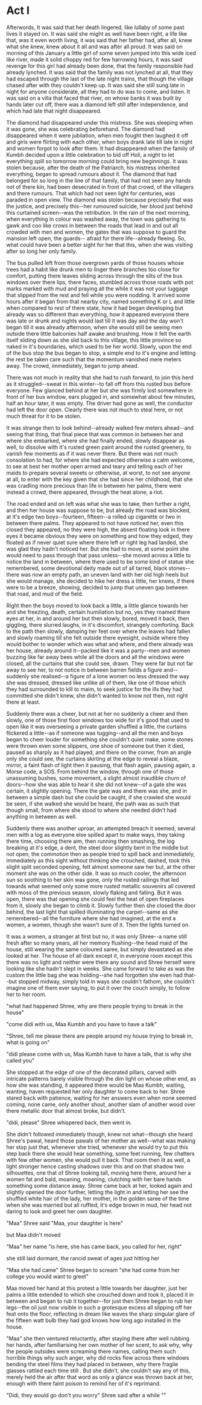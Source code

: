 # Act I



Afterwords, It was said that her death lingered, like lullaby of some past lives it stayed on. It was said she might as well have been right, a life like that, was it even worth living, it was said that her father had, after all, knew what she knew, knew about it all and was after all proud. It was said on morning of this January a little girl of some seven jumped into this wide iced like river, made it solid choppy red for few harrowing hours, it was said revenge for this girl had already been done, that the family responsible had already lynched. It was said that the family was not lynched at all, that they had escaped through the last of the late night trains, that though the village chased after with they couldn't keep up. It was said she still sung late in night for anyone considerate, all they had to do was to come, and listen. It was said on a villa that faced that river, on whose banks it was built by hands later cut off, there was a diamond left still after independence, and which had late that night disappeared. 

The diamond had disappeared under this mistress. She was sleeping when it was gone, she was celebrating beforehand. The diamond had disappeared when it were jubilation, when men fought then laughed it off and girls were flirting with each other, when boys drank late till late in night and women forgot to look after them. It had disappeared when the family of Kumbh decided upon a little celebration to bid off Holi, a night to let everything spill so tomorrow morning could bring new beginnings. It was stolen because, after the death of the Patriarch, his mistress inherited everything, began to spread rumours about it. The diamond that had belonged for so long in the line of that family, that had not seen any hands not of there kin, had been desecrated in front of that crowd, of the villagers and there rumours. That which had not seen light for centuries, was paraded in open view. The diamond was stolen because precisely that was the justice, and precisely this--her rumoured suicide, her blood just behind this curtained screen--was the retribution. In the rain of the next morning, when everything in colour was washed away, the town was gathering to gawk and coo like crows in between the roads that lead in and out all crowded with men and women, the gates that was suppose to guard the mansion left open, the guards-- afraid for there life--already fleeing. So, what could have been a better sight for her that this, when she was visiting after so long her only family. 

The bus pulled left from those overgrown yards of those houses whose trees had a habit like drunk men to linger there branches too close for comfort, putting there leaves sliding across through the slits of the bus windows over there lips, there faces, stumbled across those roads with pot marks marked with mud and praying all the while it was not your luggage that slipped from the rest and fell while you were nodding. It arrived some hours after it began from that nearby city, named something K or L and little when compared to rest of there state, how it had began developing but already was so different than everything, how it appeared everyone there was late or drunk and nights would last till it was day and the day won't began till it was already afternoon, when she would still be seeing men outside there little balconies half awake and brushing. How it felt the earth itself sliding down as she slid back to this village, this little province so naked in it's boundaries, which used to be her world. Slowly, upon the end of the bus stop the bus began to stop, a simple end to it's engine and letting the rest be taken care such that the momentum vanished mere meters away. The crowd, immediately, began to jump ahead. 

There was not much in reality that she had to rush forward, to join this herd as it struggled--sweat in this winter--to fall off from this rusted bus before everyone. Few glanced behind at her but she was firmly lost somewhere in front of her bus window, ears plugged in, and somewhat about few minutes, half an hour later, it was empty. The driver had gone as well, the conductor had left the door open. Clearly there was not much to steal here, or not much threat for it to be stolen. 

It was strange then to look behind--already walked few meters ahead--and seeing that thing, that final piece that was common in between her and where she embarked, where she had finally ended, slowly disappear as well, to dissolve with it's rusted green paint around the rusted greenery, to vanish few moments as if it was never there. But there was not much consolation to had, for where she had expected otherwise a calm welcome, to see at best her mother open armed and teary and telling each of her maids to prepare several sweets or otherwise, at worst, to not see anyone at all, to enter with the key given that she had since her childhood, that she was cradling more precious than life in between her palms, there were instead a crowd, there appeared, through the heat alone, a riot. 

The road ended and on left was what she was to take, then further a right, and then her house was suppose to be, but already the road was blocked, at it's edge two boys--fourteen, fifteen--a rolled up cigarette or two in between there palms. They appeared to not have noticed her, even this closed they appeared, no they were high, the absent floating look in there eyes it became obvious they were on something and how they edged, they floated as if never quiet sure where there left or right leg had landed, she was glad they hadn't noticed her. But she had to move, at some point she would need to pass through that pass unless--she moved across a little to notice the land in between, where there used to be some kind of statue she remembered, some devotional deity made out of all tarred, black stones--there was now an empty path, an uneven land with her old high heels but she would manage, she decided to hike her dress a little, her knees, if there were to be a breeze, showing, decided to jump that uneven gap between that road, and mud of the field. 

Right then the boys moved to look back a little, a little glance towards her and she freezing, death, certain humiliation but no, yes they roamed there eyes at her, in and around her but then slowly, bored, moved it back, then giggling, there slurred laughs, in it's discomfort, strangely comforting. Back to the path then slowly, damping her feet over where the leaves had fallen and slowly roaming till she felt outside there eyesight, outside where they would bother to wonder which was what and where, and there already was her house, already around it--packed like it was a party--men and women buzzing like far away bees while all the doors and all the windows were closed, all the curtains that she could see, drawn. They were far but not far away to see her, to not notice in between barren fields a figure and--suddenly she realised--a figure of a lone women no less dressed the way she was dressed, dressed like unlike all of them, like one of those which they had surrounded to kill to maim, to seek justice for the ills they had committed she didn't knew, she didn't wanted to know not then, not right there at least. 

Suddenly there was a cheer, but not at her no suddenly a cheer and then slowly, one of those first floor windows too wide for it's good that used to open like it was overseeing a private garden shuffled a little, the curtains flickered a little--as if someone was tugging--and all the men and boys began to cheer louder for something she couldn't quiet make, some stones were thrown even some slippers, one shoe of someone but then it died, paused as sharply as it had played, and there on the corner, from an angle only she could see, the curtains skirting at the edge to reveal a blaze, mirror, a faint flash of light then it pausing, that flash again, pausing again, a Morse code, a SOS. From behind the window, through one of those unassuming bushes, some movement, a slight almost inaudible churn of doors--how she was able to hear it she did not knew--of a gate she was certain, it slightly opening. There the gate was and there was she, and in between a simple dash but she could be caught, if she crawled she would be seen, if she walked she would be heard, the path was as such that though small, from where she stood to where she needed didn't had anything in between as well.

Suddenly there was another uproar, an attempted breach it seemed, several men with a log as everyone else spilled apart to make ways, they taking there time, choosing there aim, then running then smashing, the log breaking at it's edge, a dent, the steel door slightly bent in the middle but not open, the commotion then as people tried to spill back and immediately, immediately as this sight without thinking she crouched, dashed, took this slight split seconded opening, felt almost someone saw her but, at the other moment she was on the other side. It was so much cooler, the afternoon sun so soothing to her skin was gone, only the rusted railings that led towards what seemed only some more rusted metallic souvenirs all covered with moss of the previous season, slowly flaking and falling. But it was open, there was that opening she could feel the heat of open fireplaces from it, slowly she began to climb it. Slowly further then she closed the door behind, the last light that spilled illuminating the carpet--same as she remembered--all the furniture where she had imagined, at the end a women, a women, though she wasn't sure of it. Then the lights turned on. 

It was a women, a stranger at first but no, it was only Shree--a name still fresh after so many years, all her memory flushing--the head maid of the house, still wearing the same coloured saree, but simply devastated as she looked at her. The house of all dark except it, in everyone room except this there was no light and neither were there any sound and Shree herself were looking like she hadn't slept in weeks. She came forward to take as was the custom the little bag she was holding--she had forgotten she even had that--but stopped midway, simply told in ways she couldn't fathom, she couldn't imagine one of them ever saying, to put it over the couch simply, to follow her to her room. 

"what had happened Shree, why are there people trying to break in the house"

"come didi with us, Maa Kumbh and you have to have a talk"

"Shree, tell me please there are people around my house trying to break in, what is going on"

"didi please come with us, Maa Kumbh have to have a talk, that is why she called you"

She stopped at the edge of one of the decorated pillars, carved with intricate patterns barely visible through the dim light on whose other end, as how she was standing, it appeared there would be Maa Kumbh, waiting, wanting, haven requested her only daughter to come back to her. Shree stared back with patience, waiting for her answers even when none seemed coming, none came, only another shout, another slam of another wood over there metallic door that almost broke, but didn't. 

"didi, please" Shree whispered back, then went in. 

She didn't followed immediately though, knew not what--though she heard Shree's pawal, heard those pawals of her mother as well--what was making her stop just that, whenever she tried, whenever she would try to put this step back there she would hear something, some feet running, few chatters with few other women, she would pull it back. That room then lit as well, a light stronger hence casting shadows over this and on that shadow two silhouettes, one that of Shree looking tall, moving here there, around her a women fat and bald, moaning, moaning, clutching with her bare hands something some distance away. Shree came back at her, looked again and slightly opened the door further, letting the light in and letting her see the shuffled white hair of the lady, her mother, in the golden saree of the time when she was married but all ruffled, it's edge brown in mud, her head not daring to look and greet her own daughter. 

"Maa" Shree said "Maa, your daughter is here"

but Maa didn't moved 

"Maa" her name "is here, she has came back, you called for her, right"

she still laid dormant, the rancid sweat of ages just hitting her 

"Maa she had came" Shree began to scream "she had come from her college you would want to greet"

Maa moved her hand at this protest a little towards her daughter, just her palms a little extended to which she crouched down and took it, placed it in between and began to rub it together--for just then Shree began to rub her legs--the oil just now visible in such a grotesque excess all slipping off her feat onto the floor, reflecting in dream like waves the sharp singular glare of the fifteen watt bulb they had god knows how long ago installed in the house. 

"Maa" she then ventured reluctantly, after staying there after well rubbing her hands, after familiarising her own mother of her scent, to ask why, why the people outsides were screaming there names, calling them such horrible things why such anger, why did rocks flew across there windows bending the steel films they had placed in between, why there fragile glasses rattled each time still . But she didn't, she couldn't say any of this, merely held the air after that word as only a glance was thrown back at her, enough with there faint poison to remind her of it's reprimand. 

"Didi, they would go don't you worry" Shree said after a while "" 

